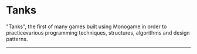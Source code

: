 # Tanks
"Tanks", the first of many games built using Monogame in order to practicevarious programming techniques, structures, algorithms and design patterns.

---
